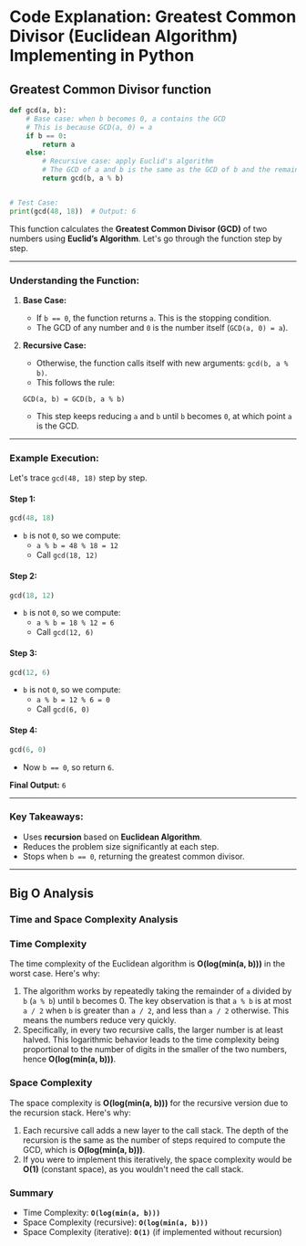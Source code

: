 # Code Explanation: Greatest Common Divisor (Euclidean Algorithm) Implementing in Python

## **Greatest Common Divisor function**

```python
def gcd(a, b):
    # Base case: when b becomes 0, a contains the GCD
    # This is because GCD(a, 0) = a
    if b == 0:
        return a
    else:
        # Recursive case: apply Euclid's algorithm
        # The GCD of a and b is the same as the GCD of b and the remainder of a divided by b (a % b)
        return gcd(b, a % b)


# Test Case:
print(gcd(48, 18))  # Output: 6
```

This function calculates the **Greatest Common Divisor (GCD)** of two numbers using **Euclid’s Algorithm**. Let's go through the function step by step.

---

### **Understanding the Function:**

1. **Base Case:**
   - If `b == 0`, the function returns `a`. This is the stopping condition.
   - The GCD of any number and `0` is the number itself (`GCD(a, 0) = a`).

2. **Recursive Case:**
   - Otherwise, the function calls itself with new arguments: `gcd(b, a % b)`.
   - This follows the rule:  

    ```plaintext
    GCD(a, b) = GCD(b, a % b)
    ```

   - This step keeps reducing `a` and `b` until `b` becomes `0`, at which point `a` is the GCD.

---

### **Example Execution:**

Let's trace `gcd(48, 18)` step by step.

#### **Step 1:**

```python
gcd(48, 18)
```

- `b` is not `0`, so we compute:
  - `a % b = 48 % 18 = 12`
  - Call `gcd(18, 12)`

#### **Step 2:**

```python
gcd(18, 12)
```

- `b` is not `0`, so we compute:
  - `a % b = 18 % 12 = 6`
  - Call `gcd(12, 6)`

#### **Step 3:**

```python
gcd(12, 6)
```

- `b` is not `0`, so we compute:
  - `a % b = 12 % 6 = 0`
  - Call `gcd(6, 0)`

#### **Step 4:**

```python
gcd(6, 0)
```

- Now `b == 0`, so return `6`.

**Final Output:** `6`

---

### **Key Takeaways:**

- Uses **recursion** based on **Euclidean Algorithm**.
- Reduces the problem size significantly at each step.
- Stops when `b == 0`, returning the greatest common divisor.

---

## Big O Analysis

### Time and Space Complexity Analysis

### Time Complexity

The time complexity of the Euclidean algorithm is **O(log(min(a, b)))** in the worst case. Here's why:

1. The algorithm works by repeatedly taking the remainder of `a` divided by `b` (`a % b`) until `b` becomes 0. The key observation is that `a % b` is at most `a / 2` when `b` is greater than `a / 2`, and less than `a / 2` otherwise. This means the numbers reduce very quickly.
2. Specifically, in every two recursive calls, the larger number is at least halved. This logarithmic behavior leads to the time complexity being proportional to the number of digits in the smaller of the two numbers, hence **O(log(min(a, b)))**.

### Space Complexity

The space complexity is **O(log(min(a, b)))** for the recursive version due to the recursion stack. Here's why:

1. Each recursive call adds a new layer to the call stack. The depth of the recursion is the same as the number of steps required to compute the GCD, which is **O(log(min(a, b)))**.
2. If you were to implement this iteratively, the space complexity would be **O(1)** (constant space), as you wouldn't need the call stack.

### Summary

- Time Complexity: **`O(log(min(a, b)))`**
- Space Complexity (recursive): **`O(log(min(a, b)))`**
- Space Complexity (iterative): **`O(1)`** (if implemented without recursion)
